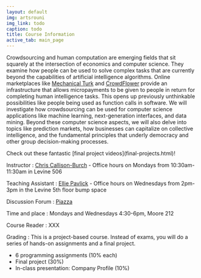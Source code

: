 ```yaml
---
layout: default
img: artsrouni
img_link: todo
caption: todo
title: Course Information
active_tab: main_page 
---
```

Crowdsourcing and human computation are emerging fields that sit squarely at the intersection of economics and computer science. They examine how people can be used to solve complex tasks that are currently beyond the capabilities of artificial intelligence algorithms. Online marketplaces like [Mechanical Turk](https://www.mturk.com/) and [CrowdFlower](https://crowdflower.com) provide an infrastructure that allows micropayments to be given to people in return for completing human intelligence tasks. This opens up previously unthinkable possibilities like people being used as function calls in software. We will investigate how crowdsourcing can be used for computer science applications like machine learning, next-generation interfaces, and data mining. Beyond these computer science aspects, we will also delve into topics like prediction markets, how businesses can capitalize on collective intelligence, and the fundamental principles that underly democracy and other group decision-making processes.


<div class="alert alert-info" markdown="span">
Check out these fantastic [final project videos](final-projects.html)!
</div>

Instructor
: [Chris Callison-Burch](http://www.cis.upenn.edu/~ccb/) - Office hours on Mondays from 10:30am-11:30am in Levine 506

Teaching Assistant
: [Ellie Pavlick](http://www.seas.upenn.edu/~epavlick/)  - Office hours on Wednesdays from 2pm-3pm in the Levine 5th floor bump space

Discussion Forum
: [Piazza](https://piazza.com/class/hlji2xpu1r6580)

Time and place
: Mondays and Wednesdays 4:30-6pm, Moore 212

Course Reader
: XXX

Grading
: This is a project-based course.  Instead of exams, you will do a series of hands-on assignments and a final project.  

* 6 programming assignments (10% each)
* Final project (30%)
* In-class presentation: Company Profile (10%)


